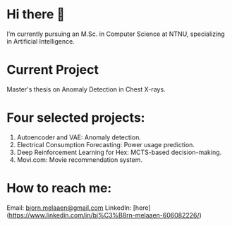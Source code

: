 # Hi there 👋
I’m currently pursuing an M.Sc. in Computer Science at NTNU, specializing in Artificial Intelligence.

# Current Project
Master's thesis on Anomaly Detection in Chest X-rays.

# Four selected projects:
1. Autoencoder and VAE: Anomaly detection.
2. Electrical Consumption Forecasting: Power usage prediction.
3. Deep Reinforcement Learning for Hex: MCTS-based decision-making.
4. Movi.com: Movie recommendation system.

# How to reach me:
Email: bjorn.melaaen@gmail.com
LinkedIn: [here] (https://www.linkedin.com/in/bj%C3%B8rn-melaaen-606082226/)
